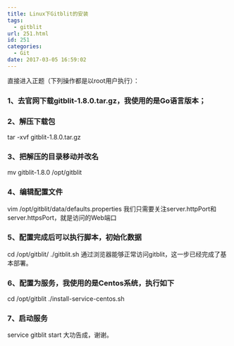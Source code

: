 ```yaml
---
title: Linux下Gitblit的安装
tags:
  - gitblit
url: 251.html
id: 251
categories:
  - Git
date: 2017-03-05 16:59:02
---
```


直接进入正题（下列操作都是以root用户执行）：

### 1、去官网下载gitblit-1.8.0.tar.gz，我使用的是Go语言版本；

### 2、解压下载包

tar -xvf gitblit-1.8.0.tar.gz

### 3、把解压的目录移动并改名

mv gitblit-1.8.0 /opt/gitblit

### 4、编辑配置文件

vim /opt/gitblit/data/defaults.properties 我们只需要关注server.httpPort和server.httpsPort，就是访问的Web端口

### 5、配置完成后可以执行脚本，初始化数据

cd /opt/gitblit/ ./gitblit.sh 通过浏览器能够正常访问gitblit，这一步已经完成了基本部署。

### 6、配置为服务，我使用的是Centos系统，执行如下

cd /opt/gitblit ./install-service-centos.sh

### 7、启动服务

service gitblit start 大功告成，谢谢。